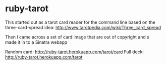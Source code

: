 ruby-tarot
==========

This started out as a tarot card reader for the command line based on the three-card-spread idea: http://www.tarotpedia.com/wiki/Three_card_spread

Then I came across a set of card image that are out of copyright and s made it in to a Sinatra webapp

Random card: http://ruby-tarot.herokuapp.com/tarot/card 
Full deck: http://ruby-tarot.herokuapp.com/tarot

